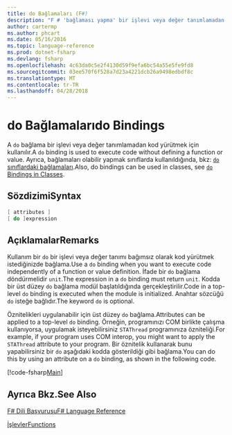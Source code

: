 ```yaml
---
title: do Bağlamaları (F#)
description: "F # 'bağlaması yapma' bir işlevi veya değer tanımlamadan kod yürütmek için nasıl kullanıldığı hakkında bilgi edinin."
author: cartermp
ms.author: phcart
ms.date: 05/16/2016
ms.topic: language-reference
ms.prod: dotnet-fsharp
ms.devlang: fsharp
ms.openlocfilehash: 4c63da0c5e2f4130d59f9efa6bc54a55e5fe9fd8
ms.sourcegitcommit: 03ee570f6f528a7d23a4221dcb26a9498edbdf8c
ms.translationtype: MT
ms.contentlocale: tr-TR
ms.lasthandoff: 04/28/2018
---
```

# <a name="do-bindings"></a><span data-ttu-id="33aae-103">do Bağlamaları</span><span class="sxs-lookup"><span data-stu-id="33aae-103">do Bindings</span></span>

<span data-ttu-id="33aae-104">A `do` bağlama bir işlevi veya değer tanımlamadan kod yürütmek için kullanılır.</span><span class="sxs-lookup"><span data-stu-id="33aae-104">A `do` binding is used to execute code without defining a function or value.</span></span> <span data-ttu-id="33aae-105">Ayrıca, bağlamaları olabilir yapmak sınıflarda kullanıldığında, bkz: [ `do` sınıflardaki bağlamaları](../members/do-bindings-in-classes.md).</span><span class="sxs-lookup"><span data-stu-id="33aae-105">Also, do bindings can be used in classes, see [`do` Bindings in Classes](../members/do-bindings-in-classes.md).</span></span>


## <a name="syntax"></a><span data-ttu-id="33aae-106">Sözdizimi</span><span class="sxs-lookup"><span data-stu-id="33aae-106">Syntax</span></span>

```fsharp
[ attributes ]
[ do ]expression
```

## <a name="remarks"></a><span data-ttu-id="33aae-107">Açıklamalar</span><span class="sxs-lookup"><span data-stu-id="33aae-107">Remarks</span></span>
<span data-ttu-id="33aae-108">Kullanım bir `do` bir işlevi veya değer tanımı bağımsız olarak kod yürütmek istediğinizde bağlama.</span><span class="sxs-lookup"><span data-stu-id="33aae-108">Use a `do` binding when you want to execute code independently of a function or value definition.</span></span> <span data-ttu-id="33aae-109">İfade bir `do` bağlama döndürmelidir `unit`.</span><span class="sxs-lookup"><span data-stu-id="33aae-109">The expression in a `do` binding must return `unit`.</span></span> <span data-ttu-id="33aae-110">Kodda bir üst düzey `do` bağlama modül başlatıldığında gerçekleştirilir.</span><span class="sxs-lookup"><span data-stu-id="33aae-110">Code in a top-level `do` binding is executed when the module is initialized.</span></span> <span data-ttu-id="33aae-111">Anahtar sözcüğü `do` isteğe bağlıdır.</span><span class="sxs-lookup"><span data-stu-id="33aae-111">The keyword `do` is optional.</span></span>

<span data-ttu-id="33aae-112">Öznitelikleri uygulanabilir için üst düzey `do` bağlama.</span><span class="sxs-lookup"><span data-stu-id="33aae-112">Attributes can be applied to a top-level `do` binding.</span></span> <span data-ttu-id="33aae-113">Örneğin, programınızı COM birlikte çalışma kullanıyorsa, uygulamak isteyebilirsiniz `STAThread` programınıza özniteliği.</span><span class="sxs-lookup"><span data-stu-id="33aae-113">For example, if your program uses COM interop, you might want to apply the `STAThread` attribute to your program.</span></span> <span data-ttu-id="33aae-114">Bir öznitelik kullanarak bunu yapabilirsiniz bir `do` aşağıdaki kodda gösterildiği gibi bağlama.</span><span class="sxs-lookup"><span data-stu-id="33aae-114">You can do this by using an attribute on a `do` binding, as shown in the following code.</span></span>

[!code-fsharp[Main](../../../../samples/snippets/fsharp/lang-ref-1/snippet201.fs)]
    
## <a name="see-also"></a><span data-ttu-id="33aae-115">Ayrıca Bkz.</span><span class="sxs-lookup"><span data-stu-id="33aae-115">See Also</span></span>
[<span data-ttu-id="33aae-116">F# Dili Başvurusu</span><span class="sxs-lookup"><span data-stu-id="33aae-116">F# Language Reference</span></span>](../index.md)

[<span data-ttu-id="33aae-117">İşlevler</span><span class="sxs-lookup"><span data-stu-id="33aae-117">Functions</span></span>](index.md)


